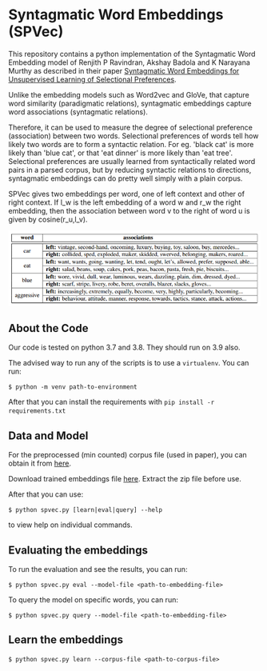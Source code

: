# Syntagmatic Word Embeddings (SPVec)

This repository contains a python implementation of the Syntagmatic Word Embedding model of Renjith
P Ravindran, Akshay Badola and K Narayana Murthy as described in their paper [Syntagmatic Word
Embeddings for Unsupervised Learning of Selectional
Preferences](http://aclanthology.org/2021.repl4nlp-1.22/).

Unlike the embedding models such as Word2vec and GloVe, that capture word similarity (paradigmatic
relations), syntagmatic embeddings capture word associations (syntagmatic relations).

Therefore, it can be used to measure the degree of selectional preference (association) between two words.
Selectional preferences of words tell how likely two words are to form a syntactic relation.  For
eg. 'black cat' is more likely than 'blue cat', or that 'eat dinner' is more likely than 'eat tree'.
Selectional preferences are usually learned from syntactically related word pairs in a parsed
corpus, but by reducing syntactic relations to directions, syntagmatic embeddings can do pretty well
simply with a plain corpus.

SPVec gives two embeddings per word, one of left context and other of right context.
If l_w is the left embedding of a word w and r_w the right embedding,
then the association between word v to the right of word u is given by cosine(r_u,l_v).

![word associations](examples.png "Examples of word associations from syntagmatic embeddings.")

## About the Code

Our code is tested on python 3.7 and 3.8. They should run on 3.9 also.

The advised way to run any of the scripts is to use a `virtualenv`. You can run:

```
$ python -m venv path-to-environment
```

After that you can install the requirements with `pip install -r requirements.txt`

## Data and Model

For the preprocessed (min counted) corpus file (used in paper), you can obtain it from [here](https://drive.google.com/file/d/1fE5kSBHct3bnZE0_NOh3mxixZHdKmPGJ/view?usp=sharing).

Download trained embeddings file [here](https://drive.google.com/file/d/1CQ--9Shrls0kf6pdoza8dDBWNe1SLBd2/view?usp=sharing).
Extract the zip file before use.

After that you can use:

```
$ python spvec.py [learn|eval|query] --help
```

to view help on individual commands.

## Evaluating the embeddings

To run the evaluation and see the results, you can run:

```
$ python spvec.py eval --model-file <path-to-embedding-file>
```

To query the model on specific words, you can run:

```
$ python spvec.py query --model-file <path-to-embedding-file>
```


## Learn the embeddings

```
$ python spvec.py learn --corpus-file <path-to-corpus-file>
```
